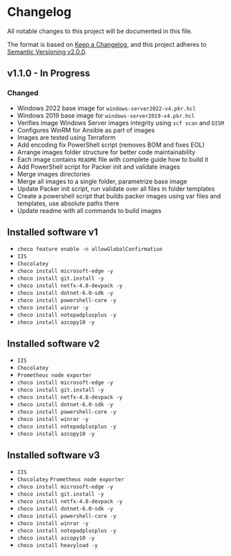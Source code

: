 # Changelog

All notable changes to this project will be documented in this file.

The format is based on [Keep a Changelog](https://keepachangelog.com/en/1.0.0/),
and this project adheres to [Semantic Versioning v2.0.0](https://semver.org/spec/v2.0.0.html).

## v1.1.0 - In Progress

### Changed

- Windows 2022 base image for `windows-server2022-v4.pkr.hcl`
- Windows 2019 base image for `windows-server2019-v4.pkr.hcl`
- Verifies image Windows Server images integrity using `scf scan` and `DISM`
- Configures WinRM for Ansible as part of images
- Images are tested using Terraform
- Add encoding fix PowerShell script (removes BOM and fixes EOL)
- Arrange images folder structure for better code maintainability
- Each image contains `README` file with complete guide how to build it
- Add PowerShell script for Packer init and validate images
- Merge images directories
- Merge all images to a single folder, parametrize base image
- Update Packer init script, run validate over all files in folder templates
- Create a powershell script that builds packer images using var files and templates, use absolute paths there
- Update readme with all commands to build images

## Installed software v1

- `choco feature enable -n allowGlobalConfirmation`
- `IIS`
- `Chocolatey`
- `choco install microsoft-edge -y`
- `choco install git.install -y`
- `choco install netfx-4.8-devpack -y`
- `choco install dotnet-6.0-sdk -y`
- `choco install powershell-core -y`
- `choco install winrar -y`
- `choco install notepadplusplus -y`
- `choco install azcopy10 -y`

## Installed software v2

- `IIS`
- `Chocolatey`
- `Prometheus node exporter`
- `choco install microsoft-edge -y`
- `choco install git.install -y`
- `choco install netfx-4.8-devpack -y`
- `choco install dotnet-6.0-sdk -y`
- `choco install powershell-core -y`
- `choco install winrar -y`
- `choco install notepadplusplus -y`
- `choco install azcopy10 -y`

## Installed software v3

- `IIS`
- `Chocolatey`
  `Prometheus node exporter`
- `choco install microsoft-edge -y`
- `choco install git.install -y`
- `choco install netfx-4.8-devpack -y`
- `choco install dotnet-6.0-sdk -y`
- `choco install powershell-core -y`
- `choco install winrar -y`
- `choco install notepadplusplus -y`
- `choco install azcopy10 -y`
- `choco install heavyload -y`
